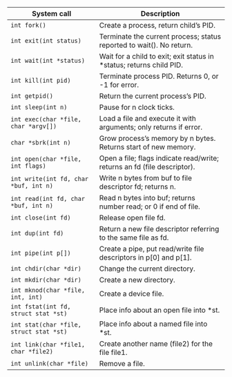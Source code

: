 | System call                             | Description                                                              |
| --------------------------------------- | ------------------------------------------------------------------------ |
| `int fork()`                            | Create a process, return child’s PID.                                    |
| `int exit(int status)`                  | Terminate the current process; status reported to wait(). No return.     |
| `int wait(int *status)`                 | Wait for a child to exit; exit status in *status; returns child PID.     |
| `int kill(int pid)`                     | Terminate process PID. Returns 0, or -1 for error.                       |
| `int getpid()`                          | Return the current process’s PID.                                        |
| `int sleep(int n)`                      | Pause for n clock ticks.                                                 |
| `int exec(char *file, char *argv[])`    | Load a file and execute it with arguments; only returns if error.        |
| `char *sbrk(int n)`                     | Grow process’s memory by n bytes. Returns start of new memory.           |
| `int open(char *file, int flags)`       | Open a file; flags indicate read/write; returns an fd (file descriptor). |
| `int write(int fd, char *buf, int n)`   | Write n bytes from buf to file descriptor fd; returns n.                 |
| `int read(int fd, char *buf, int n)`    | Read n bytes into buf; returns number read; or 0 if end of file.         |
| `int close(int fd)`                     | Release open file fd.                                                    |
| `int dup(int fd)`                       | Return a new file descriptor referring to the same file as fd.           |
| `int pipe(int p[])`                     | Create a pipe, put read/write file descriptors in p[0] and p[1].         |
| `int chdir(char *dir)`                  | Change the current directory.                                            |
| `int mkdir(char *dir)`                  | Create a new directory.                                                  |
| `int mknod(char *file, int, int)`       | Create a device file.                                                    |
| `int fstat(int fd, struct stat *st)`    | Place info about an open file into *st.                                  |
| `int stat(char *file, struct stat *st)` | Place info about a named file into *st.                                  |
| `int link(char *file1, char *file2)`    | Create another name (file2) for the file file1.                          |
| `int unlink(char *file)`                | Remove a file.                                                           |